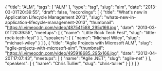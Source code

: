 {
  "title": "ALM",
  "tags": [
    "ALM"
  ],
  "type": "tag",
  "slug": "alm",
  "date": "2013-03-01T20:39:55",
  "draft": false,
  "recordings": [
    {
      "title": "What's new in Application Lifecycle Management 2013",
      "slug": "whats-new-in-application-lifecycle-management-2013",
      "thumbnail": "https://i.vimeocdn.com/video/487541588_295x166.jpg",
      "date": "2013-03-01T20:39:55",
      "meetups": [
        {
          "name": "Little Rock Tech Fest",
          "slug": "little-rock-tech-fest"
        }
      ],
      "speakers": [
        {
          "name": "Michael Wiley",
          "slug": "michael-wiley"
        }
      ]
    },
    {
      "title": "Agile Projects with Microsoft ALM",
      "slug": "agile-projects-with-microsoft-alm",
      "thumbnail": "https://i.vimeocdn.com/video/495918685_295x166.jpg",
      "date": "2012-04-20T17:07:43",
      "meetups": [
        {
          "name": "Agile .NET",
          "slug": "agile-net"
        }
      ],
      "speakers": [
        {
          "name": "Chris Tullier",
          "slug": "chris-tullier"
        }
      ]
    }
  ]
}